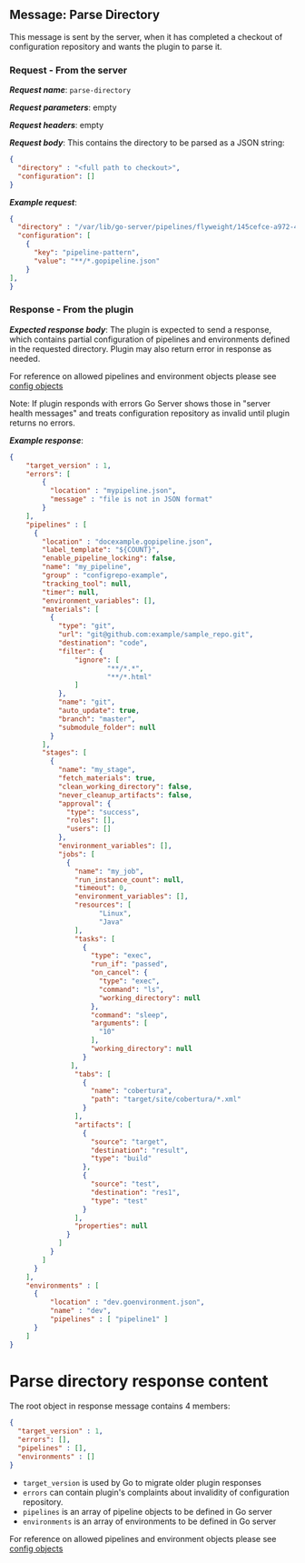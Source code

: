 ## Message: Parse Directory

This message is sent by the server, when it has completed a checkout of configuration repository and wants the plugin to parse it.

### Request - From the server

***Request name***: `parse-directory`

***Request parameters***: empty

***Request headers***: empty

***Request body***: This contains the directory to be parsed as a JSON string:

```json
{
  "directory" : "<full path to checkout>",
  "configuration": []
}
```

***Example request***:

```json
{
  "directory" : "/var/lib/go-server/pipelines/flyweight/145cefce-a972-46a6-ab40-954b08b75cf2",
  "configuration": [
    {
      "key": "pipeline-pattern",
      "value": "**/*.gopipeline.json"
    }
],
}
```

### Response - From the plugin

***Expected response body***: The plugin is expected to send a response, which contains partial configuration of pipelines and environments defined in the requested directory. Plugin may also return error in response as needed.

For reference on allowed pipelines and environment objects please see [config objects](config_objects.md)

Note: If plugin responds with errors Go Server shows those in "server health messages" and treats configuration repository as invalid until plugin returns no errors.

***Example response***:

```json
{
    "target_version" : 1,
    "errors": [
        {
          "location" : "mypipeline.json",
          "message" : "file is not in JSON format"
        }
    ],
    "pipelines" : [
      {
        "location" : "docexample.gopipeline.json",
        "label_template": "${COUNT}",
        "enable_pipeline_locking": false,
        "name": "my_pipeline",
        "group" : "configrepo-example",
        "tracking_tool": null,
        "timer": null,
        "environment_variables": [],
        "materials": [
          {
            "type": "git",
            "url": "git@github.com:example/sample_repo.git",
            "destination": "code",
            "filter": {
                "ignore": [
                        "**/*.*",
                        "**/*.html"
                ]
            },
            "name": "git",
            "auto_update": true,
            "branch": "master",
            "submodule_folder": null
          }
        ],
        "stages": [
          {
            "name": "my_stage",
            "fetch_materials": true,
            "clean_working_directory": false,
            "never_cleanup_artifacts": false,
            "approval": {
              "type": "success",
              "roles": [],
              "users": []
            },
            "environment_variables": [],
            "jobs": [
              {
                "name": "my_job",
                "run_instance_count": null,
                "timeout": 0,
                "environment_variables": [],
                "resources": [
                      "Linux",
                      "Java"
                ],
                "tasks": [
                  {
                    "type": "exec",
                    "run_if": "passed",
                    "on_cancel": {
                      "type": "exec",
                      "command": "ls",
                      "working_directory": null
                    },
                    "command": "sleep",
                    "arguments": [
                      "10"
                    ],
                    "working_directory": null
                  }
               ],
                "tabs": [
                  {
                    "name": "cobertura",
                    "path": "target/site/cobertura/*.xml"
                  }
                ],
                "artifacts": [
                  {
                    "source": "target",
                    "destination": "result",
                    "type": "build"
                  },
                  {
                    "source": "test",
                    "destination": "res1",
                    "type": "test"
                  }
                ],
                "properties": null
              }
            ]
          }
        ]
      }
    ],
    "environments" : [
      {
          "location" : "dev.goenvironment.json",
          "name" : "dev",
          "pipelines" : [ "pipeline1" ]  
      }
    ]
}
```

# Parse directory response content

The root object in response message contains 4 members:
```json
{
  "target_version" : 1,
  "errors": [],
  "pipelines" : [],
  "environments" : []
}
```

 * `target_version` is used by Go to migrate older plugin responses
 * `errors` can contain plugin's complaints about invalidity of configuration repository.
 * `pipelines` is an array of pipeline objects to be defined in Go server
 * `environments` is an array of environments to be defined in Go server

 For reference on allowed pipelines and environment objects please see [config objects](config_objects.md)
